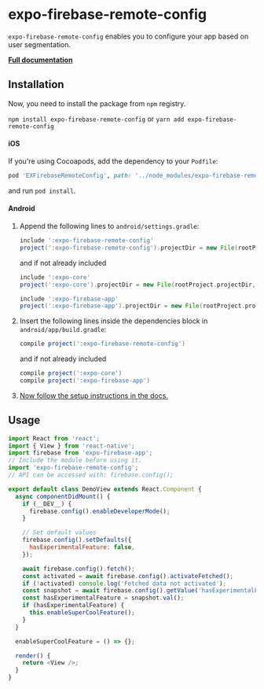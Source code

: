 # expo-firebase-remote-config

`expo-firebase-remote-config` enables you to configure your app based on user segmentation.

[**Full documentation**](https://rnfirebase.io/docs/master/config/reference/config)

## Installation

Now, you need to install the package from `npm` registry.

`npm install expo-firebase-remote-config` or `yarn add expo-firebase-remote-config`

#### iOS

If you're using Cocoapods, add the dependency to your `Podfile`:

```ruby
pod 'EXFirebaseRemoteConfig', path: '../node_modules/expo-firebase-remote-config/ios'
```

and run `pod install`.

#### Android

1.  Append the following lines to `android/settings.gradle`:

    ```gradle
    include ':expo-firebase-remote-config'
    project(':expo-firebase-remote-config').projectDir = new File(rootProject.projectDir, '../node_modules/expo-firebase-remote-config/android')
    ```

    and if not already included

    ```gradle
    include ':expo-core'
    project(':expo-core').projectDir = new File(rootProject.projectDir, '../node_modules/expo-core/android')

    include ':expo-firebase-app'
    project(':expo-firebase-app').projectDir = new File(rootProject.projectDir, '../node_modules/expo-firebase-app/android')
    ```

2.  Insert the following lines inside the dependencies block in `android/app/build.gradle`:
    ```gradle
    compile project(':expo-firebase-remote-config')
    ```
    and if not already included
    ```gradle
    compile project(':expo-core')
    compile project(':expo-firebase-app')
    ```
3.  [Now follow the setup instructions in the docs.](https://rnfirebase.io/docs/master/config/android)

## Usage

```javascript
import React from 'react';
import { View } from 'react-native';
import firebase from 'expo-firebase-app';
// Include the module before using it.
import 'expo-firebase-remote-config';
// API can be accessed with: firebase.config();

export default class DemoView extends React.Component {
  async componentDidMount() {
    if (__DEV__) {
      firebase.config().enableDeveloperMode();
    }

    // Set default values
    firebase.config().setDefaults({
      hasExperimentalFeature: false,
    });

    await firebase.config().fetch();
    const activated = await firebase.config().activateFetched();
    if (!activated) console.log('Fetched data not activated');
    const snapshot = await firebase.config().getValue('hasExperimentalFeature');
    const hasExperimentalFeature = snapshot.val();
    if (hasExperimentalFeature) {
      this.enableSuperCoolFeature();
    }
  }

  enableSuperCoolFeature = () => {};

  render() {
    return <View />;
  }
}
```
